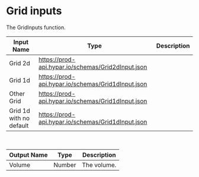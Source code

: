 

# Grid inputs

The GridInputs function.

|Input Name|Type|Description|
|---|---|---|
|Grid 2d|https://prod-api.hypar.io/schemas/Grid2dInput.json||
|Grid 1d|https://prod-api.hypar.io/schemas/Grid1dInput.json||
|Other Grid|https://prod-api.hypar.io/schemas/Grid1dInput.json||
|Grid 1d with no default|https://prod-api.hypar.io/schemas/Grid1dInput.json||


<br>

|Output Name|Type|Description|
|---|---|---|
|Volume|Number|The volume.|

